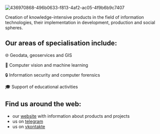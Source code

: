 ![436970868-496b0633-f813-4af2-ac05-4f9b6b9c7407](https://github.com/user-attachments/assets/c701f572-2a9b-4666-b4fc-3ffe9ca57bcf)

Creation of knowledge-intensive products in the field of information technologies, their implementation in development, production and social spheres.

Our areas of specialisation include:
--- 
🌐 Geodata, geoservices and GIS

📸 Computer vision and machine learning 

🔒 Information security and computer forensics 

🎓 Support of educational activities 


Find us around the web:
--- 
- our [website](https://www.geosamara.ru/) with information about products and projects 
- us on [telegram](https://t.me/geosamara)
- us on [vkontakte](https://vk.com/geosamara_vk)
